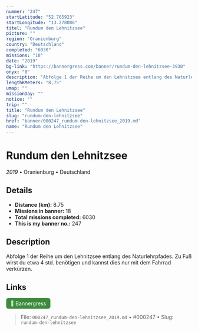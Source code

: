 ```yaml
---
nummer: "247"
startLatitude: "52.765923"
startLongitude: "13.278086"
titel: "Rundum den Lehnitzsee"
picture: ""
region: "Oranienburg"
country: "Deutschland"
completed: "6030"
missions: "18"
date: "2019"
bg-link: "https://bannergress.com/banner/rundum-den-lehnitzsee-3930"
onyx: "0"
description: "Abfolge 1 der Reihe um den Lehnitzsee entlang des Naturlehrpfades.\nZu Fuß wirst du etwa 4 std. benötigen und kannst dies nur mit dem Fahrrad verkürzen."
lengthKMeters: "8,75"
umap: ""
missionDay: ""
notice: ""
trip: ""
title: "Rundum den Lehnitzsee"
slug: "rundum-den-lehnitzsee"
href: "banner/000247_rundum-den-lehnitzsee_2019.md"
name: "Rundum den Lehnitzsee"
---
```

# Rundum den Lehnitzsee

*2019* • Oranienburg • Deutschland





## Details
- **Distance (km):** 8.75
- **Missions in banner:** 18
- **Total missions completed:** 6030
- **This is my banner no.:** 247



## Description
Abfolge 1 der Reihe um den Lehnitzsee entlang des Naturlehrpfades.
Zu Fuß wirst du etwa 4 std. benötigen und kannst dies nur mit dem Fahrrad verkürzen.



## Links
<a href="https://bannergress.com/banner/rundum-den-lehnitzsee-3930" target="_blank" style="display:inline-block;margin-right:8px;padding:6px 12px;background:#3c8b3c;color:#fff;text-decoration:none;border-radius:6px;">🔗 Bannergress</a>



> File: `000247_rundum-den-lehnitzsee_2019.md`
> • #000247
> • Slug: `rundum-den-lehnitzsee`
